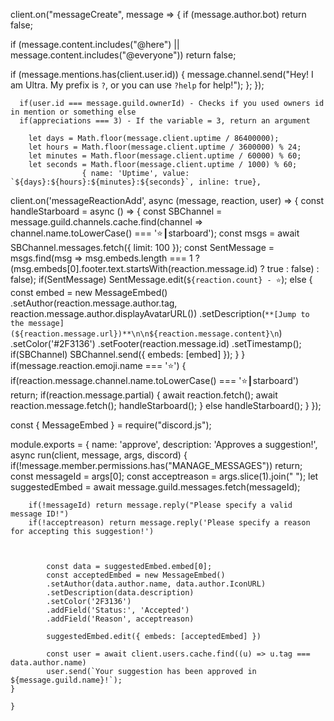 client.on("messageCreate", message => {
  if (message.author.bot) return false;

  if (message.content.includes("@here") || message.content.includes("@everyone")) return false;

  if (message.mentions.has(client.user.id)) {
      message.channel.send("Hey! I am Ultra. My prefix is `?`, or you can use `?help` for help!");
  };
});

      if(user.id === message.guild.ownerId) - Checks if you used owners id in mention or something else
      if(appreciations === 3) - If the variable = 3, return an argument

        let days = Math.floor(message.client.uptime / 86400000);
        let hours = Math.floor(message.client.uptime / 3600000) % 24;
        let minutes = Math.floor(message.client.uptime / 60000) % 60;
        let seconds = Math.floor(message.client.uptime / 1000) % 60;
                    { name: 'Uptime', value: `${days}:${hours}:${minutes}:${seconds}`, inline: true},

client.on('messageReactionAdd', async (message, reaction, user) => {
  const handleStarboard = async () => {
      const SBChannel = message.guild.channels.cache.find(channel => channel.name.toLowerCase() === '⭐┃starboard');
      const msgs = await SBChannel.messages.fetch({ limit: 100 });
      const SentMessage = msgs.find(msg => 
          msg.embeds.length === 1 ?
          (msg.embeds[0].footer.text.startsWith(reaction.message.id) ? true : false) : false);
      if(SentMessage) SentMessage.edit(`${reaction.count} - ⭐`);
      else {
          const embed = new MessageEmbed()
          .setAuthor(reaction.message.author.tag, reaction.message.author.displayAvatarURL())
          .setDescription(`**[Jump to the message](${reaction.message.url})**\n\n${reaction.message.content}\n`)
          .setColor('#2F3136')
          .setFooter(reaction.message.id)
          .setTimestamp();
          if(SBChannel)
          SBChannel.send({ embeds: [embed] });
      }
  }
  if(message.reaction.emoji.name === '⭐') {
      if(reaction.message.channel.name.toLowerCase() === '⭐┃starboard') return;
      if(reaction.message.partial) {
          await reaction.fetch();
          await reaction.message.fetch();
          handleStarboard();
      }
      else
      handleStarboard();
  }
});




const { MessageEmbed } = require("discord.js");

module.exports = {
    name: 'approve',
    description: 'Approves a suggestion!',
    async run(client, message, args, discord) {
        if(!message.member.permissions.has("MANAGE_MESSAGES")) return;
        const messageId = args[0];
        const acceptreason = args.slice(1).join(" ");
        let suggestedEmbed = await message.guild.messages.fetch(messageId);

        if(!messageId) return message.reply("Please specify a valid message ID!")
        if(!acceptreason) return message.reply('Please specify a reason for accepting this suggestion!')

        
            
            const data = suggestedEmbed.embed[0];
            const acceptedEmbed = new MessageEmbed()
            .setAuthor(data.author.name, data.author.IconURL)
            .setDescription(data.description)
            .setColor('2F3136')
            .addField('Status:', 'Accepted')
            .addField('Reason', acceptreason)

            suggestedEmbed.edit({ embeds: [acceptedEmbed] })

            const user = await client.users.cache.find((u) => u.tag === data.author.name)
            user.send(`Your suggestion has been approved in ${message.guild.name}!`);
    }

    }
